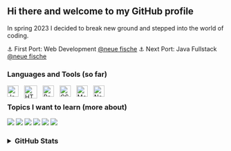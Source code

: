 
## Hi there and welcome to my GitHub profile 
In spring 2023 I decided to break new ground and stepped into the world of coding.

⚓ First Port: Web Development [@neue fische](https://www.neuefische.de)
⚓ Next Port: Java Fullstack [@neue fische](https://www.neuefische.de)
<br />

### Languages and Tools (so far)
<img align="left" alt="JavaScript" width="26px" src="https://cdn.jsdelivr.net/gh/devicons/devicon/icons/javascript/javascript-original.svg" style="padding-right:10px;" />
<img align="left" alt="HTML5" width="30px" src="https://cdn.jsdelivr.net/gh/devicons/devicon/icons/html5/html5-original.svg" style="padding-right:10px;" />
<img align="left" alt="React" width="26px" src="https://cdn.jsdelivr.net/gh/devicons/devicon/icons/react/react-original.svg" style="padding-right:10px;" />
<img align="left" alt="CSS3" width="26px" src="https://cdn.jsdelivr.net/gh/devicons/devicon/icons/css3/css3-original.svg" style="padding-right:10px;" />
<img align="left" alt="MongoDb" width="26px" src="https://cdn.jsdelivr.net/gh/devicons/devicon/icons/mongodb/mongodb-original.svg" style="padding-right:10px;" />
<img align="left" alt="NextJS" width="26px" src="https://cdn.jsdelivr.net/gh/devicons/devicon/icons/nextjs/nextjs-original.svg" style="padding-right:10px;" />
<br/>

### Topics I want to learn (more about) 

![](https://img.shields.io/badge/⛵-accessibility-7D898B?labelColor=FF428E) ![](https://img.shields.io/badge/⛵-backend-7D898B?labelColor=FF428E) ![](https://img.shields.io/badge/⛵-clean_code-7D898B?labelColor=FF428E) ![](https://img.shields.io/badge/⛵-datasecurity-7D898B?labelColor=FF428E) ![](https://img.shields.io/badge/⛵-testing-7D898B?labelColor=FF428E) ![](https://img.shields.io/badge/⛵-typescript-7D898B?labelColor=FF428E) 

<h3><details>
  <summary>GitHub Stats</summary>
<br />

![GitHub stats](https://github-readme-stats.vercel.app/api?username=tejue&show_icons=true&theme=radical)

</details>
</h3>

<!--
**tejue/tejue** is a ✨ _special_ ✨ repository because its `README.md` (this file) appears on your GitHub profile.

Here are some ideas to get you started:

- 🔭 I’m currently working on ...
- 🌱 I’m currently learning ...
- 👯 I’m looking to collaborate on ...
- 🤔 I’m looking for help with ...
- 💬 Ask me about ...
- 📫 How to reach me: ...
- 😄 Pronouns: ...
- ⚡ Fun fact: ...
-->

<!--
![My Skills](https://skillicons.dev/icons?i=html,css,js,react,nextjs)
![Top Langs](https://github-readme-stats.vercel.app/api/top-langs/?username=tejue&layout=compact&theme=radical)
i believe in the power of many and in David rather than Golliath
AC6EFF
-->

